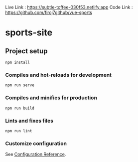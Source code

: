 Live Link : https://subtle-toffee-030f53.netlify.app
Code Link : https://github.com/firoj7github/vue-sports



# sports-site

## Project setup
```
npm install
```

### Compiles and hot-reloads for development
```
npm run serve
```

### Compiles and minifies for production
```
npm run build
```

### Lints and fixes files
```
npm run lint
```

### Customize configuration
See [Configuration Reference](https://cli.vuejs.org/config/).
